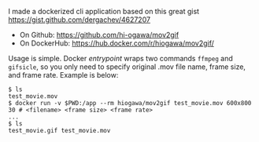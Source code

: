 <!--
{
  "title": "How to Convert .mov to .gif",
  "date": "2016-06-23T01:00:13.000Z",
  "category": "",
  "tags": [
    "docker"
  ],
  "draft": false
}
-->

I made a dockerized cli application based on this great gist https://gist.github.com/dergachev/4627207

- On Github: https://github.com/hi-ogawa/mov2gif
- On DockerHub: https://hub.docker.com/r/hiogawa/mov2gif/

Usage is simple. Docker _entrypoint_ wraps two commands `ffmpeg` and `gifsicle`, 
so you only need to specify original .mov file name, frame size, and frame rate.
Example is below:

```
$ ls
test_movie.mov
$ docker run -v $PWD:/app --rm hiogawa/mov2gif test_movie.mov 600x800 30 # <filename> <frame size> <frame rate>
...
$ ls
test_movie.gif test_movie.mov
```